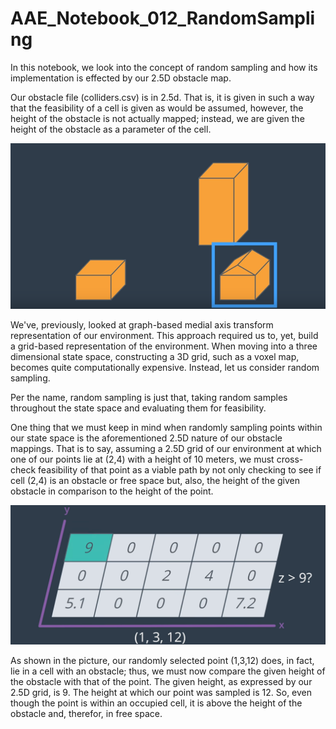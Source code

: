 # AAE_Notebook_012_RandomSampling
In this notebook, we look into the concept of random sampling and how its implementation is effected by our 2.5D obstacle map.

Our obstacle file (colliders.csv) is in 2.5d. That is, it is given in such a way that the feasibility of a cell is given as would be assumed, however, the height of the obstacle is not actually mapped; instead, we are given the height of the obstacle as a parameter of the cell.

![2.5DMap](images/25d.png)

We've, previously, looked at graph-based medial axis transform representation of our environment. This approach required us to, yet, build a grid-based representation of the environment. When moving into a three dimensional state space, constructing a 3D grid, such as a voxel map, becomes quite computationally expensive. Instead, let us consider random sampling.

Per the name, random sampling is just that, taking random samples throughout the state space and evaluating them for feasibility. 

One thing that we must keep in mind when randomly sampling points within our state space is the aforementioned 2.5D nature of our obstacle mappings. That is to say, assuming a 2.5D grid of our environment at which one of our points lie at (2,4) with a height of 10 meters, we must cross-check feasibility of that point as a viable path by not only checking to see if cell (2,4) is an obstacle or free space but, also, the height of the given obstacle in comparison to the height of the point.

![2.5DPointComparison](images/points.png)

As shown in the picture, our randomly selected point (1,3,12) does, in fact, lie in a cell with an obstacle; thus, we must now compare the given height of the obstacle with that of the point. The given height, as expressed by our 2.5D grid, is 9. The height at which our point was sampled is 12. So, even though the point is within an occupied cell, it is above the height of the obstacle and, therefor, in free space.
